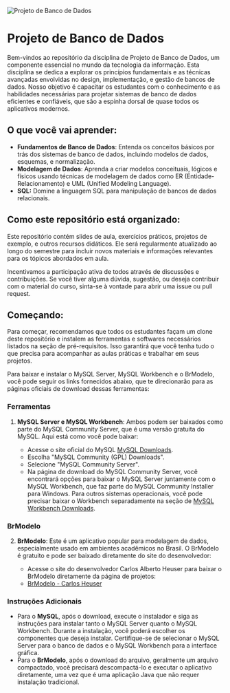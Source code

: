 

![Projeto de Banco de Dados](https://github.com/Herysson/Projeto-de-Banco-de-Dados/assets/7634437/0b7b880c-574d-4d94-a2a7-9dc421ddfa52)

# Projeto de Banco de Dados

Bem-vindos ao repositório da disciplina de Projeto de Banco de Dados, um componente essencial no mundo da tecnologia da informação. Esta disciplina se dedica a explorar os princípios fundamentais e as técnicas avançadas envolvidas no design, implementação, e gestão de bancos de dados. Nosso objetivo é capacitar os estudantes com o conhecimento e as habilidades necessárias para projetar sistemas de banco de dados eficientes e confiáveis, que são a espinha dorsal de quase todos os aplicativos modernos.

## O que você vai aprender:

- **Fundamentos de Banco de Dados**: Entenda os conceitos básicos por trás dos sistemas de banco de dados, incluindo modelos de dados, esquemas, e normalização.
- **Modelagem de Dados**: Aprenda a criar modelos conceituais, lógicos e físicos usando técnicas de modelagem de dados como ER (Entidade-Relacionamento) e UML (Unified Modeling Language).
- **SQL:** Domine a linguagem SQL para manipulação de bancos de dados relacionais.

## Como este repositório está organizado:

Este repositório contém slides de aula, exercícios práticos, projetos de exemplo, e outros recursos didáticos. Ele será regularmente atualizado ao longo do semestre para incluir novos materiais e informações relevantes para os tópicos abordados em aula.

Incentivamos a participação ativa de todos através de discussões e contribuições. Se você tiver alguma dúvida, sugestão, ou deseja contribuir com o material do curso, sinta-se à vontade para abrir uma issue ou pull request.

## Começando:

Para começar, recomendamos que todos os estudantes façam um clone deste repositório e instalem as ferramentas e softwares necessários listados na seção de pré-requisitos. Isso garantirá que você tenha tudo o que precisa para acompanhar as aulas práticas e trabalhar em seus projetos.

Para baixar e instalar o MySQL Server, MySQL Workbench e o BrModelo, você pode seguir os links fornecidos abaixo, que te direcionarão para as páginas oficiais de download dessas ferramentas:

### Ferramentas

1. **MySQL Server e MySQL Workbench**: Ambos podem ser baixados como parte do MySQL Community Server, que é uma versão gratuita do MySQL. Aqui está como você pode baixar:

   - Acesse o site oficial do MySQL [MySQL Downloads](https://dev.mysql.com/downloads/).
   - Escolha "MySQL Community (GPL) Downloads".
   - Selecione "MySQL Community Server".
   - Na página de download do MySQL Community Server, você encontrará opções para baixar o MySQL Server juntamente com o MySQL Workbench, que faz parte do MySQL Community Installer para Windows. Para outros sistemas operacionais, você pode precisar baixar o Workbench separadamente na seção de [MySQL Workbench Downloads](https://dev.mysql.com/downloads/workbench/).

### BrModelo

2. **BrModelo**: Este é um aplicativo popular para modelagem de dados, especialmente usado em ambientes acadêmicos no Brasil. O BrModelo é gratuito e pode ser baixado diretamente do site do desenvolvedor:

   - Acesse o site do desenvolvedor Carlos Alberto Heuser para baixar o BrModelo diretamente da página de projetos:
   - [BrModelo - Carlos Heuser](http://www.sis4.com/brModelo/)

### Instruções Adicionais

- Para o **MySQL**, após o download, execute o instalador e siga as instruções para instalar tanto o MySQL Server quanto o MySQL Workbench. Durante a instalação, você poderá escolher os componentes que deseja instalar. Certifique-se de selecionar o MySQL Server para o banco de dados e o MySQL Workbench para a interface gráfica.
- Para o **BrModelo**, após o download do arquivo, geralmente um arquivo compactado, você precisará descompactá-lo e executar o aplicativo diretamente, uma vez que é uma aplicação Java que não requer instalação tradicional.
